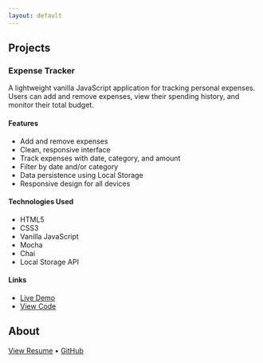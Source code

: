 ```yaml
---
layout: default
---
```


## Projects

### Expense Tracker

A lightweight vanilla JavaScript application for tracking personal expenses. Users can add and remove expenses, view their spending history, and monitor their total budget.

#### Features

- Add and remove expenses
- Clean, responsive interface
- Track expenses with date, category, and amount
- Filter by date and/or category
- Data persistence using Local Storage
- Responsive design for all devices

#### Technologies Used

- HTML5
- CSS3
- Vanilla JavaScript
- Mocha
- Chai
- Local Storage API

#### Links

- [Live Demo](https://mariella-arias.github.io/expense-tracker)
- [View Code](https://github.com/mariella-arias/expense-tracker)


## About


[View Resume](link-to-resume) • [GitHub](https://github.com/mariella-arias)
